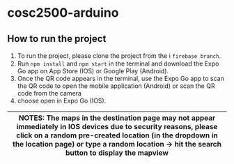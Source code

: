 # cosc2500-arduino

## How to run the project

1. To run the project, please clone the project from the :information_source: `firebase branch`.
2. Run `npm install` and `npm start` in the terminal and download the Expo Go app on App Store (IOS) or Google Play (Android). 
3. Once the QR code appears in the terminal, use the Expo Go app to scan the QR code to open the mobile application (Android) or scan the QR code from the camera
4. choose open in Expo Go (IOS).

| NOTES: The maps in the destination page may not appear immediately in IOS devices due to security reasons, please click on a random pre-created location (in the dropdown in the location page) or type a random location -> hit the search button to display the mapview |
| --- |
